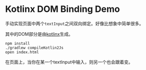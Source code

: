 Kotlinx DOM Binding Demo
========================

手动实现页面中两个`textInput`之间双向绑定。好像比想象中简单很多。

其中的DOM部分是由[kotlinx](https://github.com/Kotlin/kotlinx.html)生成。

```
npm install
./gradlew compileKotlin2Js
open index.html
```

在页面上，当你在某一个textInput中输入，则另一个也会跟着变。
